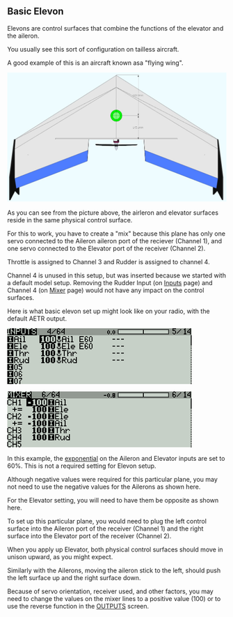 ## Basic Elevon

Elevons are control surfaces that combine the functions of the elevator and the aileron.

You usually see this sort of configuration on tailless aircraft.

A good example of this is an aircraft known asa "flying wing".

![](/assets/flying-wing.jpg)

As you can see from the picture above, the airleron and elevator surfaces reside in the same physical control surface.

For this to work, you have to create a "mix" because this plane has only one servo connected to the Aileron aileron port of the reciever \(Channel 1\), and one servo connected to the Elevator port of the receiver \(Channel 2\).

Throttle is assigned to Channel 3 and Rudder is assigned to channel 4.   

Channel 4 is unused in this setup, but was inserted because we started with a default model setup.  Removing the Rudder Input \(on [Inputs](/inputs.md) page\) and Channel 4 \(on [Mixer](/mixer.md) page\) would not have any impact on the control surfaces.

Here is what basic elevon set up might look like on your radio, with the default AETR output.

[![](/assets/elevon-inputs.png)](/inputs.md)

[![](/assets/elevon-mixer.png)](/mixer.md)

In this example, the [exponential](/curves.md) on the Aileron and Elevator inputs are set to 60%.   This is not a required setting for Elevon setup.

Although negative values were required for this particular plane, you may not need to use the negative values for the Ailerons as shown here.

For the Elevator setting, you will need to have them be opposite as shown here.

To set up this particular plane, you would need to plug the left control surface into the Aileron port of the receiver \(Channel 1\) and the right surface into the Elevator port of the receiver \(Channel 2\).

When you apply up Elevator, both physical control surfaces should move in unison upward, as you might expect.

Similarly with the Ailerons, moving the aileron stick to the left, should push the left surface up and the right surface down.

Because of servo orientation, receiver used, and other factors, you may need to change the values on the mixer lines to a positive value \(100\) or to use the reverse function in the [OUTPUTS](/outputs.md) screen.

